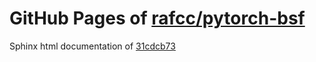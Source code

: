 GitHub Pages of [rafcc/pytorch-bsf](https://github.com/rafcc/pytorch-bsf.git)
===
Sphinx html documentation of [31cdcb73](https://github.com/rafcc/pytorch-bsf/tree/31cdcb737de69c3494eeb508c3e127fe2768d942)
